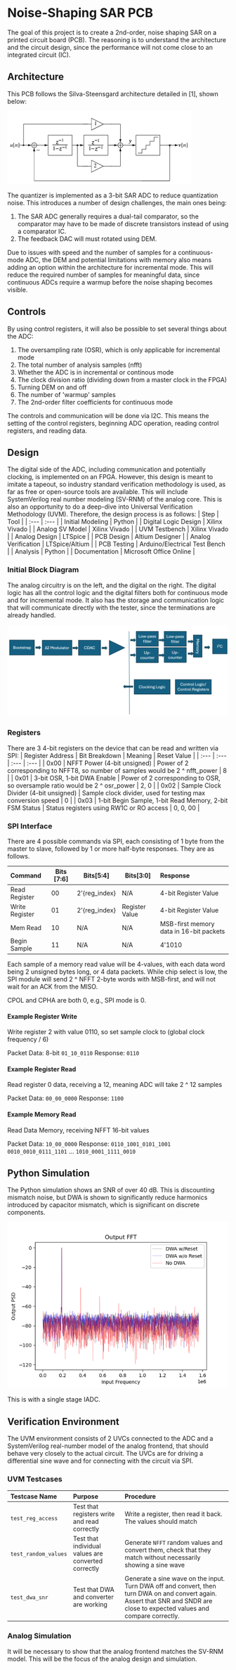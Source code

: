 # Noise-Shaping SAR PCB
The goal of this project is to create a 2nd-order, noise shaping SAR on a printed circuit board (PCB). The reasoning is to understand the architecture and the circuit design, since the performance will not come close to an integrated circuit (IC).

## Architecture
This PCB follows the Silva-Steensgard architecture detailed in [1], shown below:

![Silva-Steensgard ADC](./img/silva_steensgard_architecture.png)

The quantizer is implemented as a 3-bit SAR ADC to reduce quantization noise. This introduces a number of design challenges, the main ones being:
1) The SAR ADC generally requires a dual-tail comparator, so the comparator may have to be made of discrete transistors instead of using a comparator IC.
2) The feedback DAC will must rotated using DEM.

Due to issues with speed and the number of samples for a continuous-mode ADC, the DEM and potential limitations with memory also means adding an option within the architecture for incremental mode. This will reduce the required number of samples for meaningful data, since continuous ADCs require a warmup before the noise shaping becomes visible.

## Controls
By using control registers, it will also be possible to set several things about the ADC:
1) The oversampling rate (OSR), which is only applicable for incremental mode
2) The total number of analysis samples (nfft)
3) Whether the ADC is in incremental or continous mode
4) The clock division ratio (dividing down from a master clock in the FPGA)
5) Turning DEM on and off
6) The number of 'warmup' samples
7) The 2nd-order filter coefficients for continuous mode

The controls and communication will be done via I2C. This means the setting of the control registers, beginning ADC operation, reading control registers, and reading data.

## Design
The digital side of the ADC, including communication and potentially clocking, is implemented on an FPGA. However, this design is meant to imitate a tapeout, so industry standard verification methodology is used, as far as free or open-source tools are available. This will include SystemVerilog real number modeling (SV-RNM) of the analog core. This is also an opportunity to do a deep-dive into Universal Verification Methodology (UVM). Therefore, the design process is as follows:
| Step | Tool |
| :--- | :--- |
| Initial Modeling | Python |
| Digital Logic Design | Xilinx Vivado |
| Analog SV Model | Xilinx Vivado |
| UVM Testbench | Xilinx Vivado |
| Analog Design | LTSpice |
| PCB Design | Altium Designer |
| Analog Verification | LTSpice/Altium |
| PCB Testing | Arduino/Electrical Test Bench |
| Analysis | Python |
| Documentation | Microsoft Office Online |

### Initial Block Diagram
The analog circuitry is on the left, and the digital on the right. The digital logic has all the control logic and the digital filters both for continuous mode and for incremental mode. It also has the storage and communication logic that will communicate directly with the tester, since the terminations are already handled.

![Block Diagram](./img/block_diagram.png)

### Registers
There are 3 4-bit registers on the device that can be read and written via SPI:
| Register Address | Bit Breakdown | Meaning | Reset Value |
| :--- | :--- | :--- | :--- |
| 0x00 | NFFT Power (4-bit unsigned) | Power of 2 corresponding to NFFT8, so number of samples would be 2 ^ nfft_power | 8 |
| 0x01 | 3-bit OSR, 1-bit DWA Enable | Power of 2 corresponding to OSR, so oversample ratio would be 2 ^ osr_power | 2, 0 |
| 0x02 | Sample Clock Divider (4-bit unsigned)  | Sample clock divider, used for testing max conversion speed | 0 |
| 0x03 | 1-bit Begin Sample, 1-bit Read Memory, 2-bit FSM Status | Status registers using RW1C or RO access | 0, 0, 00 |

### SPI Interface
There are 4 possible commands via SPI, each consisting of 1 byte from the master to slave, followed by
1 or more half-byte responses. They are as follows.

| Command | Bits [7:6] | Bits[5:4] | Bits[3:0] | Response
| :--- | --- | --- | --- | :--- |
| Read Register | 00 | 2'{reg_index} | N/A | 4-bit Register Value |
| Write Register | 01 | 2'{reg_index} | Register Value | 4-bit Register Value |
| Mem Read | 10 | N/A | N/A | MSB-first memory data in 16-bit packets |
| Begin Sample | 11 | N/A | N/A | 4'1010 |

Each sample of a memory read value will be 4-values, with each data word being 2
unsigned bytes long, or 4 data packets. While chip select is low, the SPI module
will send 2 ^ NFFT 2-byte words with MSB-first, and will not wait for an ACK from the MISO.

CPOL and CPHA are both 0, e.g., SPI mode is 0.

#### Example Register Write
Write register 2 with value 0110, so set sample clock to (global clock frequency / 6)

Packet Data: 8-bit `01_10_0110`
Response: `0110`

#### Example Register Read
Read register 0 data, receiving a 12, meaning ADC will take 2 ^ 12 samples

Packet Data: `00_00_0000`
Response: `1100`

#### Example Memory Read
Read Data Memory, receiving NFFT 16-bit values

Packet Data: `10_00_0000`
Response:
`0110_1001_0101_1001`
`0010_0010_0111_1101`
...
`1010_0001_1111_0010`


## Python Simulation
The Python simulation shows an SNR of over 40 dB. This is discounting mismatch
noise, but DWA is shown to significantly reduce harmonics introduced by
capacitor mismatch, which is significant on discrete components.

![IADC Simulation](./img/dwa_compare.png)

This is with a single stage IADC.

## Verification Environment
The UVM environment consists of 2 UVCs connected to the ADC and a SystemVerilog
real-number model of the analog frontend, that should behave very closely to the actual circuit.
The UVCs are for driving a differential sine wave and for connecting with the circuit via SPI.

### UVM Testcases
| Testcase Name | Purpose | Procedure |
| :--- | :--- | :--- |
| `test_reg_access` | Test that registers write and read correctly | Write a register, then read it back. The values should match |
| `test_random_values` | Test that individual values are converted correctly | Generate `NFFT` random values and convert them, check that they match without necessarily showing a sine wave |
| `test_dwa_snr` | Test that DWA and converter are working | Generate a sine wave on the input. Turn DWA off and convert, then turn DWA on and convert again. Assert that SNR and SNDR are close to expected values and compare correctly. |

### Analog Simulation
It will be necessary to show that the analog frontend matches the SV-RNM model. This will be the focus of the analog design and simulation.